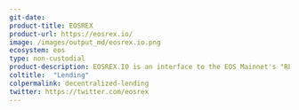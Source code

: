 ```yaml
---
git-date:
product-title: EOSREX
product-url: https://eosrex.io/
image: /images/output_md/eosrex.io.png
ecosystem: eos
type: non-custodial
product-description: EOSREX.IO is an interface to the EOS Mainnet's "REX" smartcontract, where users can lend EOS and borrow CPU & NET resources.
coltitle:  "Lending"
colpermalink: decentralized-lending
twitter: https://twitter.com/eosrex
---
```

